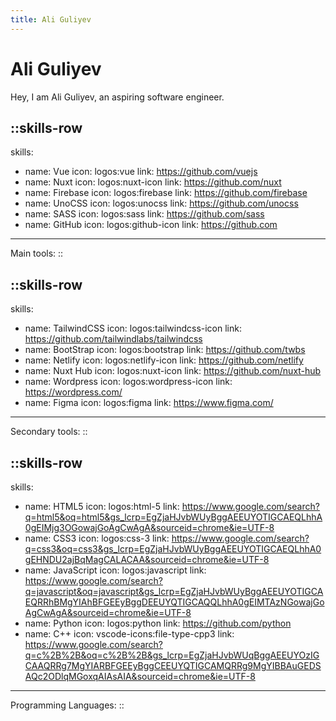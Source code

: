 ```yaml
---
title: Ali Guliyev
---
```


# Ali Guliyev

Hey, I am Ali Guliyev, an aspiring software engineer.

::skills-row
---
skills:
  - name: Vue
    icon: logos:vue
    link: https://github.com/vuejs
  - name: Nuxt
    icon: logos:nuxt-icon
    link: https://github.com/nuxt
  - name: Firebase
    icon: logos:firebase
    link: https://github.com/firebase
  - name: UnoCSS
    icon: logos:unocss
    link: https://github.com/unocss
  - name: SASS
    icon: logos:sass
    link: https://github.com/sass
  - name: GitHub
    icon: logos:github-icon
    link: https://github.com
---
Main tools:
::

::skills-row
---
skills:
  - name: TailwindCSS
    icon: logos:tailwindcss-icon
    link: https://github.com/tailwindlabs/tailwindcss
  - name: BootStrap
    icon: logos:bootstrap
    link: https://github.com/twbs
  - name: Netlify
    icon: logos:netlify-icon
    link: https://github.com/netlify
  - name: Nuxt Hub
    icon: logos:nuxt-icon
    link: https://github.com/nuxt-hub
  - name: Wordpress
    icon: logos:wordpress-icon
    link: https://wordpress.com/
  - name: Figma
    icon: logos:figma
    link: https://www.figma.com/
---
Secondary tools:
::

::skills-row
---
skills:
  - name: HTML5
    icon: logos:html-5
    link: https://www.google.com/search?q=html5&oq=html5&gs_lcrp=EgZjaHJvbWUyBggAEEUYOTIGCAEQLhhA0gEIMjg3OGowajGoAgCwAgA&sourceid=chrome&ie=UTF-8
  - name: CSS3
    icon: logos:css-3
    link: https://www.google.com/search?q=css3&oq=css3&gs_lcrp=EgZjaHJvbWUyBggAEEUYOTIGCAEQLhhA0gEHNDU2ajBqMagCALACAA&sourceid=chrome&ie=UTF-8
  - name: JavaScript
    icon: logos:javascript
    link: https://www.google.com/search?q=javascript&oq=javascript&gs_lcrp=EgZjaHJvbWUyBggAEEUYOTIGCAEQRRhBMgYIAhBFGEEyBggDEEUYQTIGCAQQLhhA0gEIMTAzNGowajGoAgCwAgA&sourceid=chrome&ie=UTF-8
  - name: Python
    icon: logos:python
    link: https://github.com/python
  - name: C++
    icon: vscode-icons:file-type-cpp3
    link: https://www.google.com/search?q=c%2B%2B&oq=c%2B%2B&gs_lcrp=EgZjaHJvbWUqBggAEEUYOzIGCAAQRRg7MgYIARBFGEEyBggCEEUYQTIGCAMQRRg9MgYIBBAuGEDSAQc2ODlqMGoxqAIAsAIA&sourceid=chrome&ie=UTF-8
---
Programming Languages:
::
